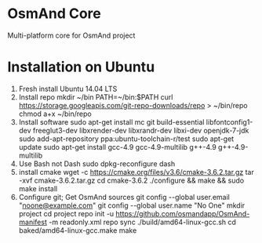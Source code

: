 OsmAnd Core
==============

Multi-platform core for OsmAnd project

Installation on Ubuntu
=====================
1. Fresh install Ubuntu 14.04 LTS
2. Install repo
mkdir ~/bin
PATH=~/bin:$PATH
curl https://storage.googleapis.com/git-repo-downloads/repo > ~/bin/repo
chmod a+x ~/bin/repo
3. Install software
sudo apt-get install mc git build-essential libfontconfig1-dev freeglut3-dev libxrender-dev libxrandr-dev libxi-dev openjdk-7-jdk
sudo add-apt-repository ppa:ubuntu-toolchain-r/test
sudo apt-get update
sudo apt-get install gcc-4.9 gcc-4.9-multilib g++-4.9 g++-4.9-multilib
4. Use Bash not Dash
sudo dpkg-reconfigure dash
5. install cmake
wget -c https://cmake.org/files/v3.6/cmake-3.6.2.tar.gz
tar -xvf cmake-3.6.2.tar.gz
cd cmake-3.6.2
./configure && make && sudo make install
6. Configure git; Get OsmAnd sources
git config --global user.email "noone@example.com"
git config --global user.name "No One"
mkdir project
cd project
repo init -u https://github.com/osmandapp/OsmAnd-manifest -m readonly.xml
repo sync
./build/amd64-linux-gcc.sh
cd baked/amd64-linux-gcc.make
make

